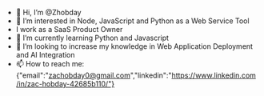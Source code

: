 - 👋 Hi, I’m @Zhobday
- 👀 I’m interested in Node, JavaScript and Python as a Web Service Tool
- I work as a SaaS Product Owner 
- 🌱 I’m currently learning Python and Javascript
- 💞️ I’m looking to increase my knowledge in Web Application Deployment and AI Integration
- 📫 How to reach me:  {"email":"zachobday0@gmail.com","linkedin":"https://www.linkedin.com/in/zac-hobday-42685b110/"}

<!---
Zhobday/Zhobday is a ✨ special ✨ repository because its `README.md` (this file) appears on your GitHub profile.
You can click the Preview link to take a look at your changes.
--->
